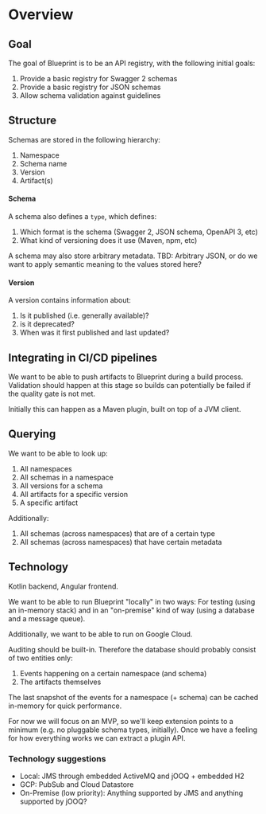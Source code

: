 # Overview

## Goal
The goal of Blueprint is to be an API registry, with the following initial goals:

1. Provide a basic registry for Swagger 2 schemas
1. Provide a basic registry for JSON schemas
1. Allow schema validation against guidelines

## Structure
Schemas are stored in the following hierarchy:

1. Namespace
1. Schema name
1. Version
1. Artifact(s)

#### Schema
A schema also defines a `type`, which defines:
1. Which format is the schema (Swagger 2, JSON schema, OpenAPI 3, etc)
1. What kind of versioning does it use (Maven, npm, etc)

A schema may also store arbitrary metadata. TBD: Arbitrary JSON, or do we want to apply semantic meaning to the values stored here?

#### Version
A version contains information about:
1. Is it published (i.e. generally available)?
1. is it deprecated?
1. When was it first published and last updated?

## Integrating in CI/CD pipelines
We want to be able to push artifacts to Blueprint during a build process. Validation should happen at this stage so builds can potentially be failed if the quality gate is not met.

Initially this can happen as a Maven plugin, built on top of a JVM client.

## Querying
We want to be able to look up:

1. All namespaces
1. All schemas in a namespace
1. All versions for a schema
1. All artifacts for a specific version
1. A specific artifact

Additionally:
1. All schemas (across namespaces) that are of a certain type
1. All schemas (across namespaces) that have certain metadata

## Technology
Kotlin backend, Angular frontend.

We want to be able to run Blueprint "locally" in two ways: For testing (using an in-memory stack) and in an "on-premise" kind of way (using a database and a message queue).

Additionally, we want to be able to run on Google Cloud.

Auditing should be built-in. Therefore the database should probably consist of two entities only:
1. Events happening on a certain namespace (and schema)
1. The artifacts themselves

The last snapshot of the events for a namespace (+ schema) can be cached in-memory for quick performance.

For now we will focus on an MVP, so we'll keep extension points to a minimum (e.g. no pluggable schema types, initially). Once we have a feeling for how everything works we can extract a plugin API.

### Technology suggestions
* Local: JMS through embedded ActiveMQ and jOOQ + embedded H2
* GCP: PubSub and Cloud Datastore
* On-Premise (low priority): Anything supported by JMS and anything supported by jOOQ?

